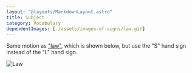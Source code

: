 ```yaml
---
layout: "@layouts/MarkdownLayout.astro"
title: Subject
category: Vocabulary
dependentImages: [./assets/images-of-signs/law.gif]
---
```


Same motion as ["law"](./law), which is shown below,
but use the "S" hand sign instead of the "L" hand sign.

![Law](@signs/law.gif)
